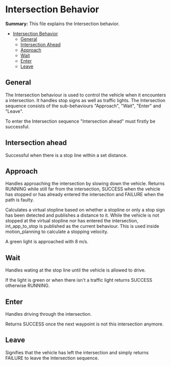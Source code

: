 # Intersection Behavior

**Summary:** This file explains the Intersection behavior.

- [Intersection Behavior](#intersection-behavior)
  - [General](#general)
  - [Intersection Ahead](#intersection-ahead)
  - [Approach](#approach)
  - [Wait](#wait)
  - [Enter](#enter)
  - [Leave](#leave)
 
## General

The Intersection behaviour is used to control the vehicle when it encounters a intersection. It handles stop signs as well as traffic lights.
The Intersection sequence consists of the sub-behaviours "Approach", "Wait", "Enter" and "Leave".

To enter the Intersection sequence "Intersection ahead" must firstly be successful.

## Intersection ahead

Successful when there is a stop line within a set distance.

## Approach

Handles approaching the intersection by slowing down the vehicle. Returns RUNNING while still far from the intersection, SUCCESS when the vehicle has stopped or has already entered the intersection and FAILURE when the path is faulty.

Calculates a virtual stopline based on whether a stopline or only a stop sign has been detected and publishes a distance to it. While the vehicle is not stopped at the virtual stopline nor has entered the intersection, int_app_to_stop is published as the current behaviour.
This is used inside motion_planning to calculate a stopping velocity.

A green light is approached with 8 m/s.

## Wait

Handles wating at the stop line until the vehicle is allowed to drive.

If the light is green or when there isn't a traffic light returns SUCCESS otherwise RUNNING.

## Enter

Handles driving through the intersection.

Returns SUCCESS once the next waypoint is not this intersection anymore.

## Leave

Signifies that the vehicle has left the intersection and simply returns FAILURE to leave the Intersection sequence.
